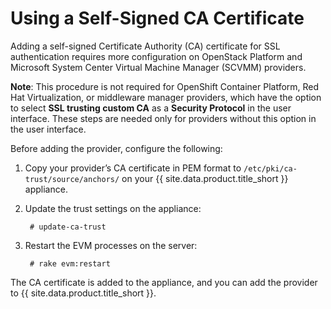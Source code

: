# Using a Self-Signed CA Certificate

Adding a self-signed Certificate Authority (CA) certificate for SSL authentication requires
more configuration on OpenStack Platform and Microsoft System Center Virtual Machine
Manager (SCVMM) providers.

**Note**: This procedure is not required for OpenShift Container Platform, Red Hat
Virtualization, or middleware manager providers, which have the option to select
**SSL trusting custom CA** as a **Security Protocol** in the user interface. These steps
are needed only for providers without this option in the user interface.

Before adding the provider, configure the following:

1. Copy your provider’s CA certificate in PEM format to `/etc/pki/ca-trust/source/anchors/`
   on your {{ site.data.product.title_short }} appliance.

2. Update the trust settings on the appliance:

        # update-ca-trust

3. Restart the EVM processes on the server:

        # rake evm:restart

The CA certificate is added to the appliance, and you can add the provider to
{{ site.data.product.title_short }}.
